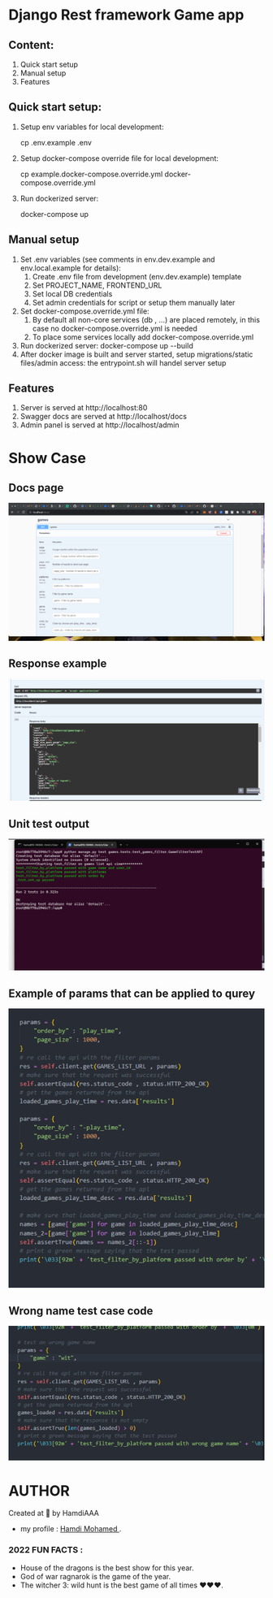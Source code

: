 # Django Rest framework Game app

## Content: ##

1. Quick start setup
2. Manual setup
3. Features

## Quick start setup: ##

1. Setup env variables for local development:

   cp .env.example .env

2. Setup docker-compose override file for local development:

   cp example.docker-compose.override.yml docker-compose.override.yml

3. Run dockerized server:

   docker-compose up


## Manual setup ##

1. Set .env variables (see comments in env.dev.example and env.local.example for details):
    1. Create .env file from development (env.dev.example) template
    2. Set PROJECT_NAME, FRONTEND_URL
    3. Set local DB credentials
    6. Set admin credentials for script or setup them manually later
2. Set docker-compose.override.yml file:
    1. By default all non-core services (db , ...) are placed remotely, in this case no
       docker-compose.override.yml is needed
    2. To place some services locally add docker-compose.override.yml
3. Run dockerized server: docker-compose up --build
4. After docker image is built and server started, setup migrations/static files/admin access:
    the entrypoint.sh will handel server setup
   
## Features ##

1. Server is served at http://localhost:80
2. Swagger docs are served at http://localhost/docs
3. Admin panel is served at http://localhost/admin

# Show Case
## Docs page ##
<img
src="./images/docs.png"
raw=true
alt="Subject Pronouns"
style="margin-right: 10px;"/>

## Response example ##
<img
src="./images/response.png"
raw=true
alt="Subject Pronouns"
style="margin-right: 10px;"/>

## Unit test output ##
<img
src="./images/unit-test.png"
raw=true
alt="Subject Pronouns"
style="margin-right: 10px;"/>

## Example of params that can be applied to qurey ##
<img
src="./images/example.png"
raw=true
alt="Subject Pronouns"
style="margin-right: 10px;"/>

## Wrong name test case code ##
<img
src="./images/wrong-name-test-case.png"
raw=true
alt="Subject Pronouns"
style="margin-right: 10px;"/>

# AUTHOR
Created at 🌙 by HamdiAAA
- my profile : [Hamdi Mohamed ](https://github.com/HamdiAAA).
### 2022 FUN FACTS : 
- House of the dragons is the best show for this year.
- God of war ragnarok is the game of the year.
- The witcher 3: wild hunt is the best game of all times ❤❤❤.
